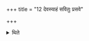 +++
title = "12 देवस्याहं सवितुः प्रसवे"

+++

<details><summary>थिते</summary>

देवस्याहं सवितुः प्रसवे बृहस्पतिना वाजजिता वर्षिष्ठं नाकं रुहेयमिति यजुर्युक्तं यजमान आरोहति १२
</details>
